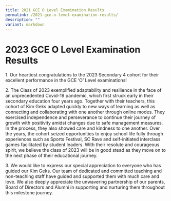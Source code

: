 ```yaml
---
title: 2021 GCE O Level Examination Results
permalink: /2021-gce-o-level-examination-results/
description: ""
variant: markdown
---
```

# **2023 GCE O Level Examination Results**

1\. Our heartiest congratulations to the 2023 Secondary 4 cohort for their excellent performance in the GCE ‘O’ Level examinations! 

2\. The Class of 2023 exemplified adaptability and resilience in the face of an unprecedented Covid-19 pandemic, which first struck early in their secondary education four years ago.  Together with their teachers, this cohort of Kim Geks adapted quickly to new ways of learning as well as connecting and collaborating with one another through online modes.  They exercised independence and perseverance to continue their journey of growth with positivity amidst changes due to safe management measures.  In the process, they also showed care and kindness to one another.  Over the years, the cohort seized opportunities to enjoy school life fully through experiences such as Sports Festival, SC Rave and self-initiated interclass games facilitated by student leaders.  With their resolute and courageous spirit, we believe the class of 2023 will be in good stead as they move on to the next phase of their educational journey. 

3\. We would like to express our special appreciation to everyone who has guided our Kim Geks. Our team of dedicated and committed teaching and non-teaching staff have guided and supported them with much care and love.  We also deeply appreciate the unwavering partnership of our parents, Board of Directors and Alumni in supporting and nurturing them throughout this milestone journey.